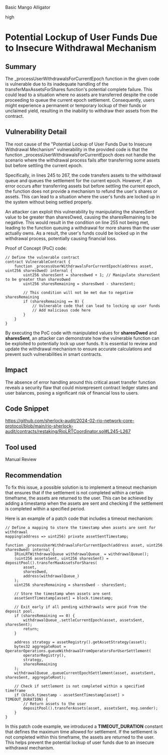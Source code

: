 Basic Mango Alligator

high

# Potential Lockup of User Funds Due to Insecure Withdrawal Mechanism

## Summary
The _processUserWithdrawalsForCurrentEpoch function in the given code is vulnerable due to its inadequate handling of the transferMaxAssetsForShares function's potential complete failure. This could lead to a situation where no assets are transferred despite the code proceeding to queue the current epoch settlement. Consequently, users might experience a permanent or temporary lockup of their funds or unclaimed yield, resulting in the inability to withdraw their assets from the contract.
## Vulnerability Detail
The root cause of the "Potential Lockup of User Funds Due to Insecure Withdrawal Mechanism" vulnerability in the provided code is that the function _processUserWithdrawalsForCurrentEpoch does not handle the scenario where the withdrawal process fails after transferring some assets but before settling the current epoch.

Specifically, in lines 245 to 267, the code transfers assets to the withdrawal queue and queues the settlement for the current epoch. However, if an error occurs after transferring assets but before settling the current epoch, the function does not provide a mechanism to refund the user's shares or assets. This can lead to a situation where the user's funds are locked up in the system without being settled properly.

An attacker can exploit this vulnerability by manipulating the sharesSent value to be greater than sharesOwed, causing the sharesRemaining to be negative. This would result in the condition on line 255 not being met, leading to the function queuing a withdrawal for more shares than the user actually owns. As a result, the user's funds could be locked up in the withdrawal process, potentially causing financial loss.

Proof of Concept (PoC) code:

```solidity
// Define the vulnerable contract
contract VulnerableContract {
    function _processUserWithdrawalsForCurrentEpoch(address asset, uint256 sharesOwed) internal {
        uint256 sharesSent = sharesOwed + 1; // Manipulate sharesSent to be greater than sharesOwed
        uint256 sharesRemaining = sharesOwed - sharesSent;
        
        // This condition will not be met due to negative sharesRemaining
        if (sharesRemaining == 0) {
            // Vulnerable code that can lead to locking up user funds
            // Add malicious code here
        }
    }
}
```
By executing the PoC code with manipulated values for **sharesOwed** and **sharesSent**, an attacker can demonstrate how the vulnerable function can be exploited to potentially lock up user funds. It is essential to review and update the withdrawal mechanism to ensure accurate calculations and prevent such vulnerabilities in smart contracts.

## Impact
The absence of error handling around this critical asset transfer function reveals a security flaw that could misrepresent contract ledger states and user balances, posing a significant risk of financial loss to users.
## Code Snippet
https://github.com/sherlock-audit/2024-02-rio-network-core-protocol/blob/main/rio-sherlock-audit/contracts/restaking/RioLRTCoordinator.sol#L245-L267
## Tool used

Manual Review

## Recommendation
To fix this issue, a possible solution is to implement a timeout mechanism that ensures that if the settlement is not completed within a certain timeframe, the assets are returned to the user. This can be achieved by adding a timestamp when the assets are sent and checking if the settlement is completed within a specified period.

Here is an example of a patch code that includes a timeout mechanism:

```solidity
// Define a mapping to store the timestamp when assets are sent for withdrawal
mapping(address => uint256) private assetSentTimestamp;

function _processUserWithdrawalsForCurrentEpoch(address asset, uint256 sharesOwed) internal {
    IRioLRTWithdrawalQueue withdrawalQueue_ = withdrawalQueue();
    (uint256 assetsSent, uint256 sharesSent) = depositPool().transferMaxAssetsForShares(
        asset,
        sharesOwed,
        address(withdrawalQueue_)
    );
    uint256 sharesRemaining = sharesOwed - sharesSent;

    // Store the timestamp when assets are sent
    assetSentTimestamp[asset] = block.timestamp;

    // Exit early if all pending withdrawals were paid from the deposit pool.
    if (sharesRemaining == 0) {
        withdrawalQueue_.settleCurrentEpoch(asset, assetsSent, sharesSent);
        return;
    }

    address strategy = assetRegistry().getAssetStrategy(asset);
    bytes32 aggregateRoot = OperatorOperations.queueWithdrawalFromOperatorsForUserSettlement(
        operatorRegistry(),
        strategy,
        sharesRemaining
    );
    withdrawalQueue_.queueCurrentEpochSettlement(asset, assetsSent, sharesSent, aggregateRoot);

    // Check if settlement is not completed within a specified timeframe
    if (block.timestamp - assetSentTimestamp[asset] > TIMEOUT_DURATION) {
        // Return assets to the user
        depositPool().transferAssets(asset, assetsSent, msg.sender);
    }
}
```
In this patch code example, we introduced a **TIMEOUT_DURATION** constant that defines the maximum time allowed for settlement. If the settlement is not completed within this timeframe, the assets are returned to the user. This helps prevent the potential lockup of user funds due to an insecure withdrawal mechanism.